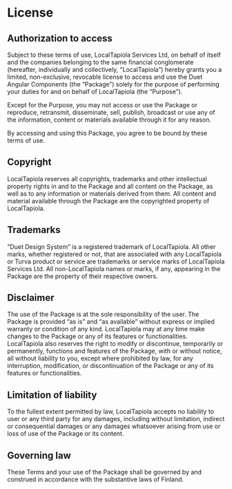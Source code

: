 # License

## Authorization to access

Subject to these terms of use, LocalTapiola Services Ltd, on behalf of itself and the companies belonging to the same financial conglomerate (hereafter, individually and collectively, “LocalTapiola”) hereby grants you a limited, non-exclusive, revocable license to access and use the Duet Angular Components (the “Package”) solely for the purpose of performing your duties for and on behalf of LocalTapiola (the “Purpose”).

Except for the Purpose, you may not access or use the Package or reproduce, retransmit, disseminate, sell, publish, broadcast or use any of the information, content or materials available through it for any reason.

By accessing and using this Package, you agree to be bound by these terms of use.

## Copyright

LocalTapiola reserves all copyrights, trademarks and other intellectual property rights in and to the Package and all content on the Package, as well as to any information or materials derived from them. All content and material available through the Package are the copyrighted property of LocalTapiola.

## Trademarks

“Duet Design System” is a registered trademark of LocalTapiola. All other marks, whether registered or not, that are associated with any LocalTapiola or Turva product or service are trademarks or service marks of LocalTapiola Services Ltd. All non-LocalTapiola names or marks, if any, appearing in the Package are the property of their respective owners.

## Disclaimer

The use of the Package is at the sole responsibility of the user. The Package is provided “as is” and “as available” without express or implied warranty or condition of any kind. LocalTapiola may at any time make changes to the Package or any of its features or functionalities. LocalTapiola also reserves the right to modify or discontinue, temporarily or permanently, functions and features of the Package, with or without notice, all without liability to you, except where prohibited by law, for any interruption, modification, or discontinuation of the Package or any of its features or functionalities.

## Limitation of liability

To the fullest extent permitted by law, LocalTapiola accepts no liability to user or any third party for any damages, including without limitation, indirect or consequential damages or any damages whatsoever arising from use or loss of use of the Package or its content.

## Governing law

These Terms and your use of the Package shall be governed by and construed in accordance with the substantive laws of Finland.
